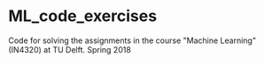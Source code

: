 # ML_code_exercises
Code for solving the assignments in the course "Machine Learning"(IN4320) at TU Delft. Spring 2018

